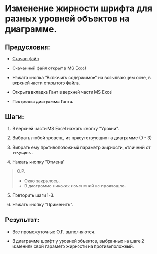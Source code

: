# Изменение жирности шрифта для разных уровней объектов на диаграмме.

## Предусловия:

- [Скачан файл](https://disk.yandex.ru/d/IXRviK5MR12Kuw)

- Скачанный файл открыт в MS Excel

- Нажата кнопка "Включить содержимое" на вспылвающем окне, в верхней части открытого файла.

- Открыта вкладка Гант в верхней части MS Excel

- Построена диаграмма Ганта.

## Шаги:

1. В верхней части MS Excel нажать кнопку "Уровни".

2. Выбрать любой уровень, из присутствующих на диаграмме (0 - 3)

3. Выбрать ему противоположный параметр жирности, отличный от текущего.

4. Нажать кнопку "Отмена"

> О.Р.
> 
> - Окно закрылось.
> - В диаграмме никаких изменений не произошло.

5. Повторить шаги 1-3.

6. Нажать кнопку "Применить".

## Результат:

- Все промежуточные О.Р. выполняются.

- В диаграмме шрифт у уровней объектов, выбранных на шаге 2 изменили свой параметр жирности на противоположный.
